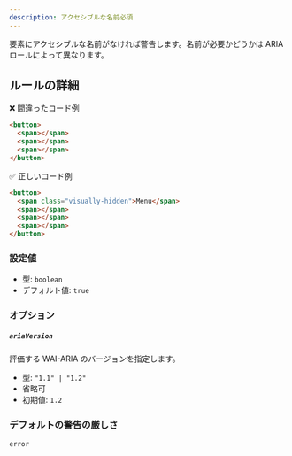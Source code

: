 ```yaml
---
description: アクセシブルな名前必須
---
```


要素にアクセシブルな名前がなければ警告します。名前が必要かどうかは ARIA ロールによって異なります。

## ルールの詳細

❌ 間違ったコード例

```html
<button>
  <span></span>
  <span></span>
  <span></span>
</button>
```

✅ 正しいコード例

```html
<button>
  <span class="visually-hidden">Menu</span>
  <span></span>
  <span></span>
  <span></span>
</button>
```

### 設定値

- 型: `boolean`
- デフォルト値: `true`

### オプション

##### `ariaVersion`

評価する WAI-ARIA のバージョンを指定します。

- 型: `"1.1" | "1.2"`
- 省略可
- 初期値: `1.2`

### デフォルトの警告の厳しさ

`error`
